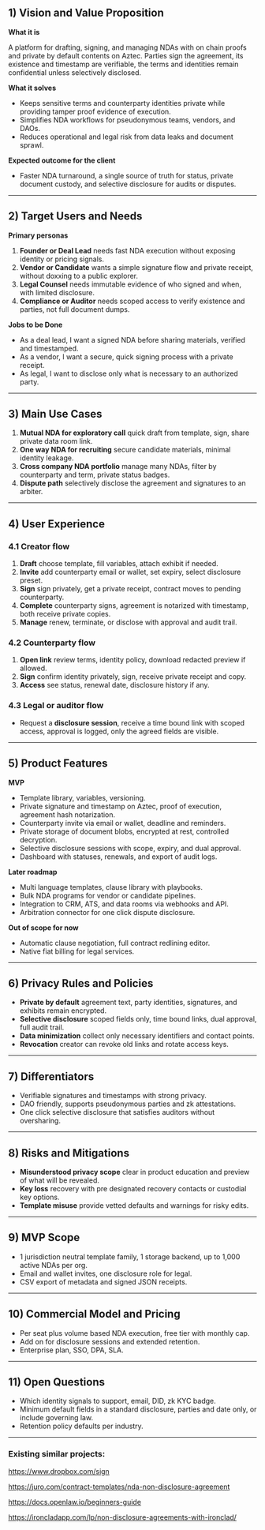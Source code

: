 ## 1) Vision and Value Proposition

**What it is**

A platform for drafting, signing, and managing NDAs with on chain proofs and private by default contents on Aztec. Parties sign the agreement, its existence and timestamp are verifiable, the terms and identities remain confidential unless selectively disclosed.

**What it solves**

- Keeps sensitive terms and counterparty identities private while providing tamper proof evidence of execution.
- Simplifies NDA workflows for pseudonymous teams, vendors, and DAOs.
- Reduces operational and legal risk from data leaks and document sprawl.

**Expected outcome for the client**

- Faster NDA turnaround, a single source of truth for status, private document custody, and selective disclosure for audits or disputes.

---

## 2) Target Users and Needs

**Primary personas**

1. **Founder or Deal Lead** needs fast NDA execution without exposing identity or pricing signals.
2. **Vendor or Candidate** wants a simple signature flow and private receipt, without doxxing to a public explorer.
3. **Legal Counsel** needs immutable evidence of who signed and when, with limited disclosure.
4. **Compliance or Auditor** needs scoped access to verify existence and parties, not full document dumps.

**Jobs to be Done**

- As a deal lead, I want a signed NDA before sharing materials, verified and timestamped.
- As a vendor, I want a secure, quick signing process with a private receipt.
- As legal, I want to disclose only what is necessary to an authorized party.

---

## 3) Main Use Cases

1. **Mutual NDA for exploratory call** quick draft from template, sign, share private data room link.
2. **One way NDA for recruiting** secure candidate materials, minimal identity leakage.
3. **Cross company NDA portfolio** manage many NDAs, filter by counterparty and term, private status badges.
4. **Dispute path** selectively disclose the agreement and signatures to an arbiter.

---

## 4) User Experience

### 4.1 Creator flow

1. **Draft** choose template, fill variables, attach exhibit if needed.
2. **Invite** add counterparty email or wallet, set expiry, select disclosure preset.
3. **Sign** sign privately, get a private receipt, contract moves to pending counterparty.
4. **Complete** counterparty signs, agreement is notarized with timestamp, both receive private copies.
5. **Manage** renew, terminate, or disclose with approval and audit trail.

### 4.2 Counterparty flow

1. **Open link** review terms, identity policy, download redacted preview if allowed.
2. **Sign** confirm identity privately, sign, receive private receipt and copy.
3. **Access** see status, renewal date, disclosure history if any.

### 4.3 Legal or auditor flow

- Request a **disclosure session**, receive a time bound link with scoped access, approval is logged, only the agreed fields are visible.

---

## 5) Product Features

**MVP**

- Template library, variables, versioning.
- Private signature and timestamp on Aztec, proof of execution, agreement hash notarization.
- Counterparty invite via email or wallet, deadline and reminders.
- Private storage of document blobs, encrypted at rest, controlled decryption.
- Selective disclosure sessions with scope, expiry, and dual approval.
- Dashboard with statuses, renewals, and export of audit logs.

**Later roadmap**

- Multi language templates, clause library with playbooks.
- Bulk NDA programs for vendor or candidate pipelines.
- Integration to CRM, ATS, and data rooms via webhooks and API.
- Arbitration connector for one click dispute disclosure.

**Out of scope for now**

- Automatic clause negotiation, full contract redlining editor.
- Native fiat billing for legal services.

---

## 6) Privacy Rules and Policies

- **Private by default** agreement text, party identities, signatures, and exhibits remain encrypted.
- **Selective disclosure** scoped fields only, time bound links, dual approval, full audit trail.
- **Data minimization** collect only necessary identifiers and contact points.
- **Revocation** creator can revoke old links and rotate access keys.

---

## 7) Differentiators

- Verifiable signatures and timestamps with strong privacy.
- DAO friendly, supports pseudonymous parties and zk attestations.
- One click selective disclosure that satisfies auditors without oversharing.

---

## 8) Risks and Mitigations

- **Misunderstood privacy scope** clear in product education and preview of what will be revealed.
- **Key loss** recovery with pre designated recovery contacts or custodial key options.
- **Template misuse** provide vetted defaults and warnings for risky edits.

---

## 9) MVP Scope

- 1 jurisdiction neutral template family, 1 storage backend, up to 1,000 active NDAs per org.
- Email and wallet invites, one disclosure role for legal.
- CSV export of metadata and signed JSON receipts.

---

## 10) Commercial Model and Pricing

- Per seat plus volume based NDA execution, free tier with monthly cap.
- Add on for disclosure sessions and extended retention.
- Enterprise plan, SSO, DPA, SLA.

---

## 11) Open Questions

- Which identity signals to support, email, DID, zk KYC badge.
- Minimum default fields in a standard disclosure, parties and date only, or include governing law.
- Retention policy defaults per industry.

---

### **Existing similar projects:**

https://www.dropbox.com/sign

https://juro.com/contract-templates/nda-non-disclosure-agreement

https://docs.openlaw.io/beginners-guide

https://ironcladapp.com/lp/non-disclosure-agreements-with-ironclad/